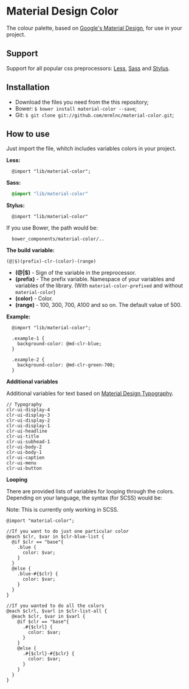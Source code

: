 Material Design Color
==============

The colour palette, based on [Google's Material Design](http://www.google.com/design/spec/style/color.html), for use in your project.

Support
--------------

Support for all popular css preprocessors: [Less](http://lesscss.org/), [Sass](http://sass-lang.com/) and [Stylus](http://learnboost.github.io/stylus/).

Installation
--------------

* Download the files you need from the this repository;
* Bower: `$ bower install material-color --save`;
* Git: `$ git clone git://github.com/mrmlnc/material-color.git`;

How to use
--------------

Just import the file, whitch includes variables colors in your project.

**Less:**

````Less
  @import "lib/material-color";
````

**Sass:**

````Sass
  @import "lib/material-color"
````

**Stylus:**

````Stylus
  @import "lib/material-color"
````

If you use Bower, the path would be:

````
  bower_components/material-color/..
````

**The build variable:**

`(@|$)(prefix)-clr-(color)-(range)`

  - **(@|$)** - Sign of the variable in the preprocessor.
  - **(prefix)** - The prefix variable. Namespace of your variables and variables of the library. (With `material-color-prefixed` and without `material-color`)
  - **(color)** - Color.
  - **(range)** - 100, 300, 700, A100 and so on. The default value of 500.

**Example:**

````Less
  @import "lib/material-color";

  .example-1 {
    background-color: @md-clr-blue;
  }

  .example-2 {
    background-color: @md-clr-green-700;
  }
````

**Additional variables**

Additional variables for text based on [Material Design Typography](http://www.google.com/design/spec/style/typography.html).

````Text
// Typography
clr-ui-display-4
clr-ui-display-3
clr-ui-display-2
clr-ui-display-1
clr-ui-headline
clr-ui-title
clr-ui-subhead-1
clr-ui-body-2
clr-ui-body-1
clr-ui-caption
clr-ui-menu
clr-ui-button
````

**Looping**

There are provided lists of variables for looping through the colors. Depending on your language, the syntax (for SCSS) would be:

Note: This is currently only working in SCSS.

````
@import "material-color";

//If you want to do just one particular color
@each $clr, $var in $clr-blue-list {
  @if $clr == "base"{
    .blue {
      color: $var;
    }
  }
  @else {
    .blue-#{$clr} {
      color: $var;
    }
  }
}

//If you wanted to do all the colors
@each $clrl, $varl in $clr-list-all {
  @each $clr, $var in $varl {
    @if $clr == "base"{
      .#{$clrl} {
        color: $var;
      }
    }
    @else {
      .#{$clrl}-#{$clr} {
        color: $var;
      }
    }
  }
}

````

